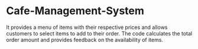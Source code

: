 # Cafe-Management-System
It provides a menu of items with their respective prices and allows customers to select items to add to their order. The code calculates the total order amount and provides feedback on the availability of items.

